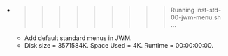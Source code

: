 * >>>>>>>>> Running inst-std-00-jwm-menu.sh ...
  * Add default standard menus in JWM.
  * Disk size = 3571584K. Space Used = 4K. Runtime = 00:00:00:00.
